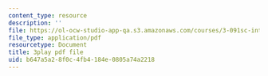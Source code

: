 ```yaml
---
content_type: resource
description: ''
file: https://ol-ocw-studio-app-qa.s3.amazonaws.com/courses/3-091sc-introduction-to-solid-state-chemistry-fall-2010/b647a5a28f0c4fb4184e0805a74a2218_iRh3Kpgg0Uc.pdf
file_type: application/pdf
resourcetype: Document
title: 3play pdf file
uid: b647a5a2-8f0c-4fb4-184e-0805a74a2218
---
```

